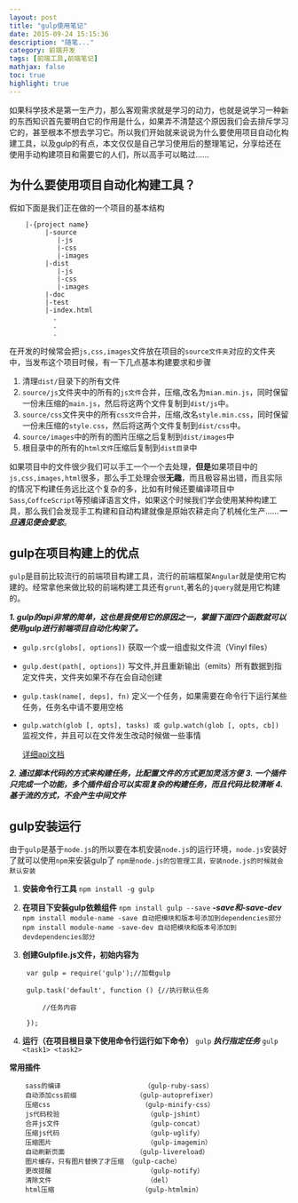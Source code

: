 ```yaml
---
layout: post
title: "gulp使用笔记"
date: 2015-09-24 15:15:36
description: "随笔..."
category: 前端开发
tags: [前端工具,前端笔记]
mathjax: false
toc: true
highlight: true
---
```


如果科学技术是第一生产力，那么客观需求就是学习的动力，也就是说学习一种新的东西知识首先要明白它的作用是什么，如果弄不清楚这个原因我们会去排斥学习它的，甚至根本不想去学习它。所以我们开始就来说说为什么要使用项目自动化构建工具，以及gulp的有点，本文仅仅是自己学习使用后的整理笔记，分享给还在使用手动构建项目和需要它的人们，所以高手可以略过......

<!-- more -->

## 为什么要使用项目自动化构建工具？

假如下面是我们正在做的一个项目的基本结构

		|-{project name}
		     |-source
		        |-js
		        |-css
		        |-images
		     |-dist
		        |-js
		        |-css
		        |-images
		     |-doc
		     |-test
		     |-index.html
		       .
		       .
		       .

在开发的时候常会把`js,css,images`文件放在项目的`source文件夹`对应的文件夹中，当发布这个项目时候，有一下几点基本构建要求和步骤

1. 清理`dist/`目录下的所有文件
2. `source/js`文件夹中的所有的`js文件`合并，压缩,改名为`mian.min.js`，同时保留一份未压缩的`main.js`，然后将这两个文件复制到`dist/js`中。
3. `source/css`文件夹中的所有`css文件`合并，压缩,改名`style.min.css`，同时保留一份未压缩的`style.css`，然后将这两个文件复制到`dist/css`中。
4. `source/images`中的所有的图片压缩之后复制到`dist/images`中
5. 根目录中的所有的`html文件`压缩后复制到`dist目录`中

如果项目中的文件很少我们可以手工一个一个去处理，**但是**如果项目中的`js,css,images,html`很多，那么手工处理会很**无趣**，而且极容易出错，而且实际的情况下构建任务远比这个复杂的多，比如有时候还要编译项目中`Sass`,`CoffceScript`等预编译语言文件，如果这个时候我们学会使用某种构建工具，那么我们会发现手工构建和自动构建就像是原始农耕走向了机械化生产......***一旦遇见便会爱恋***。



## gulp在项目构建上的优点

`gulp`是目前比较流行的前端项目构建工具，流行的前端框架`Angular`就是使用它构建的。经常拿他来做比较的前端构建工具还有`grunt`,著名的`jquery`就是用它构建的。

***1. gulp的api非常的简单，这也是我使用它的原因之一，掌握下面四个函数就可以使用gulp进行前端项目自动化构架了。***

 *  `gulp.src(globs[, options])`
	 获取一个或一组虚拟文件流（Vinyl files）

 *  `gulp.dest(path[, options])`
	 写文件,并且重新输出（emits）所有数据到指定文件夹，文件夹如果不存在会自动创建

 *  `gulp.task(name[, deps], fn)`
	 定义一个任务，如果需要在命令行下运行某些任务，任务名中请不要用空格

 *  `gulp.watch(glob [, opts], tasks) 或 gulp.watch(glob [, opts, cb])`
	 监视文件，并且可以在文件发生改动时候做一些事情

	[详细api文档](http://www.gulpjs.com.cn/docs/api/)

***2. 通过脚本代码的方式来构建任务，比配置文件的方式更加灵活方便***
***3. 一个插件只完成一个功能，多个插件组合可以实现复杂的构建任务，而且代码比较清晰***
***4. 基于流的方式，不会产生中间文件***


## gulp安装运行

由于`gulp`是基于`node.js`的所以要在本机安装`node.js`的运行环境，`node.js`安装好了就可以使用`npm`来安装gulp了 `npm是node.js的包管理工具，安装node.js的时候就会默认安装`

1. **安装命令行工具**
`npm install -g gulp`

2. **在项目下安装gulp依赖<devDependencies>组件**
`npm install gulp --save`
    ***-save和-save-dev***
    `npm install module-name -save 自动把模块和版本号添加到dependencies部分`
    `npm install module-name -save-dev 自动把模块和版本号添加到devdependencies部分`

3. **创建Gulpfile.js文件，初始内容为**

		var gulp = require('gulp');//加载gulp
		  
		gulp.task('default', function () {//执行默认任务

			//任务内容

		});

4. **运行（在项目根目录下使用命令行运行如下命令）**
`gulp`
***执行指定任务***   `gulp <task1> <task2>`


**常用插件**


		sass的编译                   	（gulp-ruby-sass）
		自动添加css前缀              	（gulp-autoprefixer）
		压缩css                      	（gulp-minify-css）
		js代码校验                   	（gulp-jshint）
		合并js文件                   	（gulp-concat）
		压缩js代码                   	（gulp-uglify）
		压缩图片                     	（gulp-imagemin）
		自动刷新页面                 	（gulp-livereload）
		图片缓存，只有图片替换了才压缩	（gulp-cache）
		更改提醒                    	（gulp-notify）
		清除文件                    	（del）
		html压缩                     	（gulp-htmlmin）






